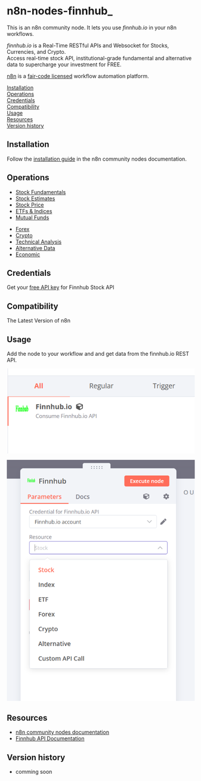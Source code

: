 # n8n-nodes-finnhub_

This is an n8n community node. It lets you use _finnhub.io_ in your n8n workflows.

_finnhub.io_ is a Real-Time RESTful APIs and Websocket for Stocks, Currencies, and Crypto.  
Access real-time stock API, institutional-grade fundamental and alternative data to supercharge your investment for FREE.

[n8n](https://n8n.io/) is a [fair-code licensed](https://docs.n8n.io/reference/license/) workflow automation platform.

[Installation](#installation)  
[Operations](#operations)  
[Credentials](#credentials)  <!-- delete if no auth needed -->  
[Compatibility](#compatibility)  
[Usage](#usage)  <!-- delete if not using this section -->  
[Resources](#resources)  
[Version history](#version-history)  <!-- delete if not using this section -->  

## Installation

Follow the [installation guide](https://docs.n8n.io/integrations/community-nodes/installation/) in the n8n community nodes documentation.

## Operations

* [Stock Fundamentals](https://finnhub.io/docs/api/symbol-search)
* [Stock Estimates](https://finnhub.io/docs/api/recommendation-trends)
* [Stock Price](https://finnhub.io/docs/api/quote)
* [ETFs & Indices](https://finnhub.io/docs/api/indices-constituents)
* [Mutual Funds](https://finnhub.io/docs/api/symbol-search)
<!--* [Bonds](https://finnhub.io/docs/api/bond-profile) comming soon-->
* [Forex](https://finnhub.io/docs/api/forex-exchanges)
* [Crypto](https://finnhub.io/docs/api/crypto-exchanges)
* [Technical Analysis](https://finnhub.io/docs/api/pattern-recognition)
* [Alternative Data](https://finnhub.io/docs/api/transcripts-list)
* [Economic](https://finnhub.io/docs/api/country)

## Credentials

Get your [free API key](https://finnhub.io/dashboard) for Finnhub Stock API

## Compatibility

The Latest Version of n8n

## Usage

Add the node to your workflow and and get data from the finnhub.io REST API.

![Component palette with Finnhub Node](https://raw.githubusercontent.com/L0rdShrek/n8n-nodes-finnhub/master/docs/component.png)

![Trigger node options in workflow](https://raw.githubusercontent.com/L0rdShrek/n8n-nodes-finnhub/master/docs/node.png)


## Resources

* [n8n community nodes documentation](https://docs.n8n.io/integrations/community-nodes/)
* [Finnhub API Documentation](https://finnhub.io/docs/api)

## Version history

* comming soon



